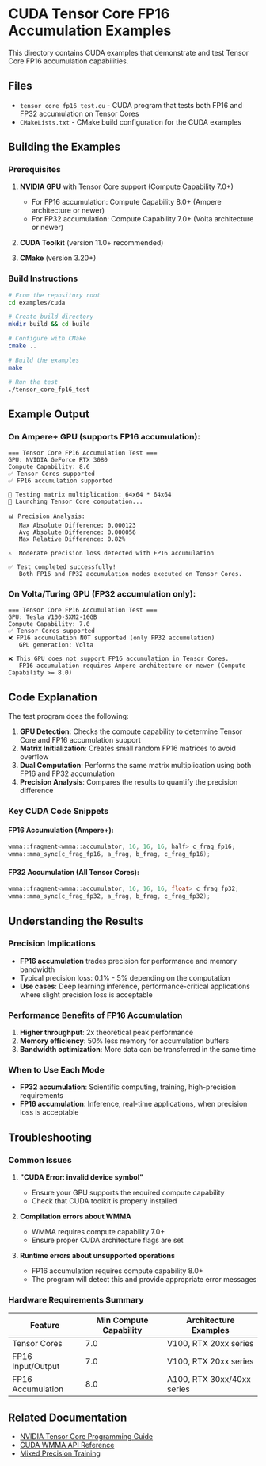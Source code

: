 # CUDA Tensor Core FP16 Accumulation Examples

This directory contains CUDA examples that demonstrate and test Tensor Core FP16 accumulation capabilities.

## Files

- `tensor_core_fp16_test.cu` - CUDA program that tests both FP16 and FP32 accumulation on Tensor Cores
- `CMakeLists.txt` - CMake build configuration for the CUDA examples

## Building the Examples

### Prerequisites

1. **NVIDIA GPU** with Tensor Core support (Compute Capability 7.0+)
   - For FP16 accumulation: Compute Capability 8.0+ (Ampere architecture or newer)
   - For FP32 accumulation: Compute Capability 7.0+ (Volta architecture or newer)

2. **CUDA Toolkit** (version 11.0+ recommended)

3. **CMake** (version 3.20+)

### Build Instructions

```bash
# From the repository root
cd examples/cuda

# Create build directory
mkdir build && cd build

# Configure with CMake
cmake ..

# Build the examples
make

# Run the test
./tensor_core_fp16_test
```

## Example Output

### On Ampere+ GPU (supports FP16 accumulation):
```
=== Tensor Core FP16 Accumulation Test ===
GPU: NVIDIA GeForce RTX 3080
Compute Capability: 8.6
✅ Tensor Cores supported
✅ FP16 accumulation supported

🔬 Testing matrix multiplication: 64x64 * 64x64
🚀 Launching Tensor Core computation...

📊 Precision Analysis:
   Max Absolute Difference: 0.000123
   Avg Absolute Difference: 0.000056
   Max Relative Difference: 0.82%

⚠️  Moderate precision loss detected with FP16 accumulation

✅ Test completed successfully!
   Both FP16 and FP32 accumulation modes executed on Tensor Cores.
```

### On Volta/Turing GPU (FP32 accumulation only):
```
=== Tensor Core FP16 Accumulation Test ===
GPU: Tesla V100-SXM2-16GB
Compute Capability: 7.0
✅ Tensor Cores supported
❌ FP16 accumulation NOT supported (only FP32 accumulation)
   GPU generation: Volta

❌ This GPU does not support FP16 accumulation in Tensor Cores.
   FP16 accumulation requires Ampere architecture or newer (Compute Capability >= 8.0)
```

## Code Explanation

The test program does the following:

1. **GPU Detection**: Checks the compute capability to determine Tensor Core and FP16 accumulation support
2. **Matrix Initialization**: Creates small random FP16 matrices to avoid overflow
3. **Dual Computation**: Performs the same matrix multiplication using both FP16 and FP32 accumulation
4. **Precision Analysis**: Compares the results to quantify the precision difference

### Key CUDA Code Snippets

#### FP16 Accumulation (Ampere+):
```cpp
wmma::fragment<wmma::accumulator, 16, 16, 16, half> c_frag_fp16;
wmma::mma_sync(c_frag_fp16, a_frag, b_frag, c_frag_fp16);
```

#### FP32 Accumulation (All Tensor Cores):
```cpp
wmma::fragment<wmma::accumulator, 16, 16, 16, float> c_frag_fp32;
wmma::mma_sync(c_frag_fp32, a_frag, b_frag, c_frag_fp32);
```

## Understanding the Results

### Precision Implications

- **FP16 accumulation** trades precision for performance and memory bandwidth
- Typical precision loss: 0.1% - 5% depending on the computation
- **Use cases**: Deep learning inference, performance-critical applications where slight precision loss is acceptable

### Performance Benefits of FP16 Accumulation

1. **Higher throughput**: 2x theoretical peak performance
2. **Memory efficiency**: 50% less memory for accumulation buffers
3. **Bandwidth optimization**: More data can be transferred in the same time

### When to Use Each Mode

- **FP32 accumulation**: Scientific computing, training, high-precision requirements
- **FP16 accumulation**: Inference, real-time applications, when precision loss is acceptable

## Troubleshooting

### Common Issues

1. **"CUDA Error: invalid device symbol"**
   - Ensure your GPU supports the required compute capability
   - Check that CUDA toolkit is properly installed

2. **Compilation errors about WMMA**
   - WMMA requires compute capability 7.0+
   - Ensure proper CUDA architecture flags are set

3. **Runtime errors about unsupported operations**
   - FP16 accumulation requires compute capability 8.0+
   - The program will detect this and provide appropriate error messages

### Hardware Requirements Summary

| Feature | Min Compute Capability | Architecture Examples |
|---------|----------------------|---------------------|
| Tensor Cores | 7.0 | V100, RTX 20xx series |
| FP16 Input/Output | 7.0 | V100, RTX 20xx series |
| FP16 Accumulation | 8.0 | A100, RTX 30xx/40xx series |

## Related Documentation

- [NVIDIA Tensor Core Programming Guide](https://docs.nvidia.com/cuda/cuda-c-programming-guide/index.html#tensor-cores)
- [CUDA WMMA API Reference](https://docs.nvidia.com/cuda/cuda-c-programming-guide/index.html#wmma)
- [Mixed Precision Training](https://docs.nvidia.com/deeplearning/performance/mixed-precision-training/)